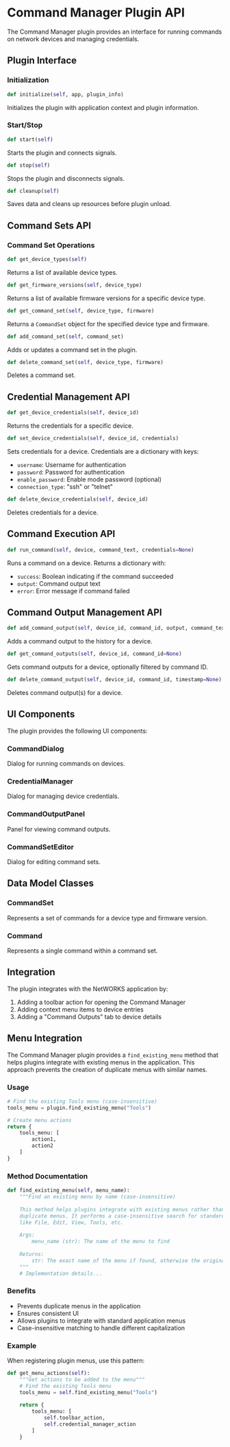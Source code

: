 # Command Manager Plugin API

The Command Manager plugin provides an interface for running commands on network devices and managing credentials.

## Plugin Interface

### Initialization

```python
def initialize(self, app, plugin_info)
```
Initializes the plugin with application context and plugin information.

### Start/Stop

```python
def start(self)
```
Starts the plugin and connects signals.

```python
def stop(self)
```
Stops the plugin and disconnects signals.

```python
def cleanup(self)
```
Saves data and cleans up resources before plugin unload.

## Command Sets API

### Command Set Operations

```python
def get_device_types(self)
```
Returns a list of available device types.

```python
def get_firmware_versions(self, device_type)
```
Returns a list of available firmware versions for a specific device type.

```python
def get_command_set(self, device_type, firmware)
```
Returns a `CommandSet` object for the specified device type and firmware.

```python
def add_command_set(self, command_set)
```
Adds or updates a command set in the plugin.

```python
def delete_command_set(self, device_type, firmware)
```
Deletes a command set.

## Credential Management API

```python
def get_device_credentials(self, device_id)
```
Returns the credentials for a specific device.

```python
def set_device_credentials(self, device_id, credentials)
```
Sets credentials for a device. Credentials are a dictionary with keys:
- `username`: Username for authentication
- `password`: Password for authentication
- `enable_password`: Enable mode password (optional)
- `connection_type`: "ssh" or "telnet"

```python
def delete_device_credentials(self, device_id)
```
Deletes credentials for a device.

## Command Execution API

```python
def run_command(self, device, command_text, credentials=None)
```
Runs a command on a device. Returns a dictionary with:
- `success`: Boolean indicating if the command succeeded
- `output`: Command output text
- `error`: Error message if command failed

## Command Output Management API

```python
def add_command_output(self, device_id, command_id, output, command_text=None)
```
Adds a command output to the history for a device.

```python
def get_command_outputs(self, device_id, command_id=None)
```
Gets command outputs for a device, optionally filtered by command ID.

```python
def delete_command_output(self, device_id, command_id, timestamp=None)
```
Deletes command output(s) for a device.

## UI Components

The plugin provides the following UI components:

### CommandDialog
Dialog for running commands on devices.

### CredentialManager
Dialog for managing device credentials.

### CommandOutputPanel
Panel for viewing command outputs.

### CommandSetEditor
Dialog for editing command sets.

## Data Model Classes

### CommandSet
Represents a set of commands for a device type and firmware version.

### Command
Represents a single command within a command set.

## Integration

The plugin integrates with the NetWORKS application by:
1. Adding a toolbar action for opening the Command Manager
2. Adding context menu items to device entries
3. Adding a "Command Outputs" tab to device details

## Menu Integration

The Command Manager plugin provides a `find_existing_menu` method that helps plugins integrate with existing menus in the application. This approach prevents the creation of duplicate menus with similar names.

### Usage

```python
# Find the existing Tools menu (case-insensitive)
tools_menu = plugin.find_existing_menu("Tools")

# Create menu actions
return {
    tools_menu: [
        action1,
        action2
    ]
}
```

### Method Documentation

```python
def find_existing_menu(self, menu_name):
    """Find an existing menu by name (case-insensitive)
    
    This method helps plugins integrate with existing menus rather than creating
    duplicate menus. It performs a case-insensitive search for standard menus
    like File, Edit, View, Tools, etc.
    
    Args:
        menu_name (str): The name of the menu to find
        
    Returns:
        str: The exact name of the menu if found, otherwise the original name
    """
    # Implementation details...
```

### Benefits

- Prevents duplicate menus in the application
- Ensures consistent UI
- Allows plugins to integrate with standard application menus
- Case-insensitive matching to handle different capitalization

### Example

When registering plugin menus, use this pattern:

```python
def get_menu_actions(self):
    """Get actions to be added to the menu"""
    # Find the existing Tools menu
    tools_menu = self.find_existing_menu("Tools")
    
    return {
        tools_menu: [
            self.toolbar_action,
            self.credential_manager_action
        ]
    }
``` 